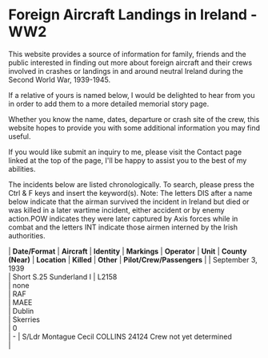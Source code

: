 # Foreign Aircraft Landings in Ireland - WW2


This website provides a source of information for family, friends and the public interested in finding out more about foreign aircraft and their crews involved in crashes or landings in and around neutral Ireland during the Second World War, 1939-1945. 

If a relative of yours is named below, I would be delighted to hear from you in order to add them to a more detailed memorial story page.

Whether you know the name, dates, departure or crash site of the crew, this website hopes to provide you with some additional information you may find useful.

If you would like submit an inquiry to me, please visit the Contact page linked at the top of the page, I'll be happy to assist you to the best of my abilities.

The incidents below are listed chronologically. To search, please press the Ctrl & F keys and insert the keyword(s). 
Note: The letters DIS after a name below indicate that the airman survived the incident in Ireland but died or was killed in a later wartime incident, either accident or by enemy action.POW indicates they were later captured by Axis forces while in combat and the letters INT indicate those airmen interned by the Irish authorities.



| **Date/Format** | **Aircraft** | **Identity** | **Markings** | **Operator** | **Unit** | **County (Near)** | **Location** | **Killed** | **Other** | **Pilot/Crew/Passengers** |
| September 3, 1939                                                                                                                                                  
| Short S.25 Sunderland I
| L2158                                                                                                                                    
| none         
| RAF          
| MAEE                                           
| Dublin            
| Skerries                         
| 0                
| -
| S/Ldr Montague Cecil COLLINS 24124 Crew not yet determined                                                                                                      
|

